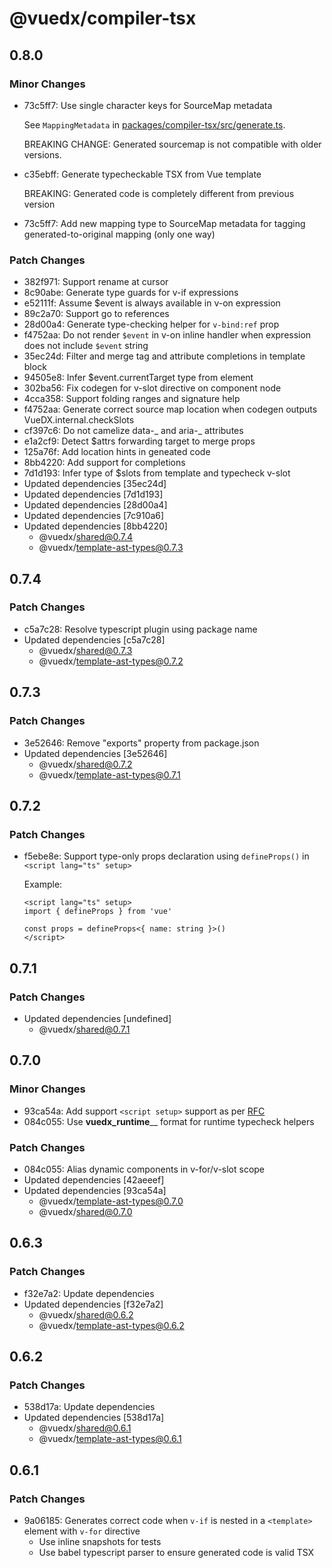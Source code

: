 # @vuedx/compiler-tsx

## 0.8.0

### Minor Changes

- 73c5ff7: Use single character keys for SourceMap metadata

  See `MappingMetadata` in [packages/compiler-tsx/src/generate.ts](../packages/compiler-tsx/src/generate.ts#L64).

  BREAKING CHANGE: Generated sourcemap is not compatible with older versions.

- c35ebff: Generate typecheckable TSX from Vue template

  BREAKING: Generated code is completely different from previous version

- 73c5ff7: Add new mapping type to SourceMap metadata for tagging generated-to-original mapping (only one way)

### Patch Changes

- 382f971: Support rename at cursor
- 8c90abe: Generate type guards for v-if expressions
- e52111f: Assume \$event is always available in v-on expression
- 89c2a70: Support go to references
- 28d00a4: Generate type-checking helper for `v-bind:ref` prop
- f4752aa: Do not render `$event` in v-on inline handler when expression does not include `$event` string
- 35ec24d: Filter and merge tag and attribute completions in template block
- 94505e8: Infer \$event.currentTarget type from element
- 302ba56: Fix codegen for v-slot directive on component node
- 4cca358: Support folding ranges and signature help
- f4752aa: Generate correct source map location when codegen outputs VueDX.internal.checkSlots
- cf397c6: Do not camelize data-_ and aria-_ attributes
- e1a2cf9: Detect \$attrs forwarding target to merge props
- 125a76f: Add location hints in geneated code
- 8bb4220: Add support for completions
- 7d1d193: Infer type of \$slots from template and typecheck v-slot
- Updated dependencies [35ec24d]
- Updated dependencies [7d1d193]
- Updated dependencies [28d00a4]
- Updated dependencies [7c910a6]
- Updated dependencies [8bb4220]
  - @vuedx/shared@0.7.4
  - @vuedx/template-ast-types@0.7.3

## 0.7.4

### Patch Changes

- c5a7c28: Resolve typescript plugin using package name
- Updated dependencies [c5a7c28]
  - @vuedx/shared@0.7.3
  - @vuedx/template-ast-types@0.7.2

## 0.7.3

### Patch Changes

- 3e52646: Remove "exports" property from package.json
- Updated dependencies [3e52646]
  - @vuedx/shared@0.7.2
  - @vuedx/template-ast-types@0.7.1

## 0.7.2

### Patch Changes

- f5ebe8e: Support type-only props declaration using `defineProps()` in `<script lang="ts" setup>`

  Example:

  ```vue
  <script lang="ts" setup>
  import { defineProps } from 'vue'

  const props = defineProps<{ name: string }>()
  </script>
  ```

## 0.7.1

### Patch Changes

- Updated dependencies [undefined]
  - @vuedx/shared@0.7.1

## 0.7.0

### Minor Changes

- 93ca54a: Add support `<script setup>` support as per [RFC](https://github.com/vuejs/rfcs/pull/227)
- 084c055: Use **vuedx_runtime**<name>\_\_ format for runtime typecheck helpers

### Patch Changes

- 084c055: Alias dynamic components in v-for/v-slot scope
- Updated dependencies [42aeeef]
- Updated dependencies [93ca54a]
  - @vuedx/template-ast-types@0.7.0
  - @vuedx/shared@0.7.0

## 0.6.3

### Patch Changes

- f32e7a2: Update dependencies
- Updated dependencies [f32e7a2]
  - @vuedx/shared@0.6.2
  - @vuedx/template-ast-types@0.6.2

## 0.6.2

### Patch Changes

- 538d17a: Update dependencies
- Updated dependencies [538d17a]
  - @vuedx/shared@0.6.1
  - @vuedx/template-ast-types@0.6.1

## 0.6.1

### Patch Changes

- 9a06185: Generates correct code when `v-if` is nested in a `<template>` element with `v-for` directive
  - Use inline snapshots for tests
  - Use babel typescript parser to ensure generated code is valid TSX
